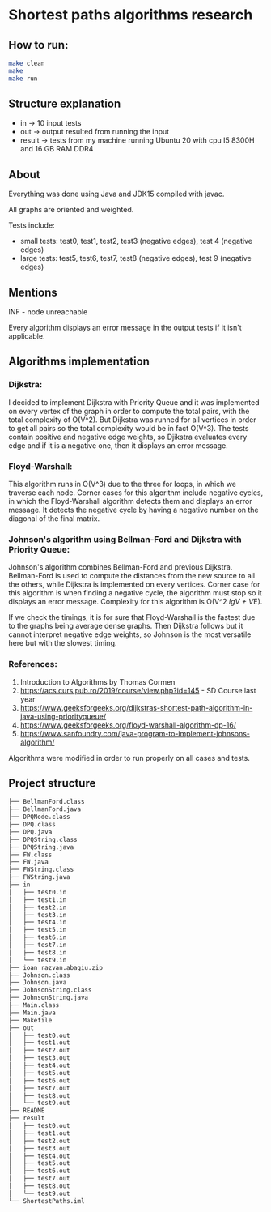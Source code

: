 # Shortest paths algorithms research

## How to run:

```bash
make clean
make
make run
```

## Structure explanation

- in -> 10 input tests
- out -> output resulted from running the input
- result -> tests from my machine running Ubuntu 20 with cpu I5 8300H and 16 GB
RAM DDR4

## About

Everything was done using Java and JDK15 compiled with javac.

All graphs are oriented and weighted.

Tests include:

- small tests: test0, test1, test2, test3 (negative edges), test 4 (negative
edges)
- large tests: test5, test6, test7, test8 (negative edges), test 9 (negative
edges)

## Mentions

INF - node unreachable

Every algorithm displays an error message in the output tests if it isn't
applicable.

## Algorithms implementation

### Dijkstra:

I decided to implement Dijkstra with Priority Queue and it was implemented on
every vertex of the graph in order to compute the total pairs, with the total
complexity of O(V^2). But Dijkstra was runned for all vertices in order to get
all pairs so the total complexity would be in fact O(V^3).
The tests contain positive and negative edge weights, so Djikstra evaluates
every edge and if it is a negative one, then it displays an error message.


### Floyd-Warshall:

This algorithm runs in O(V^3) due to the three for loops, in which we traverse
each node. Corner cases for this algorithm include negative cycles, in which
the Floyd-Warshall algorithm detects them and displays an error message.
It detects the negative cycle by having a negative number on the diagonal of the
final matrix.


### Johnson's algorithm using Bellman-Ford and Dijkstra with Priority Queue:

Johnson's algorithm combines Bellman-Ford and previous Dijkstra. Bellman-Ford
is used to compute the distances from the new source to all the others, while
Dijkstra is implemented on every vertices.
Corner case for this algorithm is when finding a negative cycle, the algorithm
must stop so it displays an error message.
Complexity for this algorithm is O(V^2 *lgV + V*E).

If we check the timings, it is for sure that Floyd-Warshall is the fastest due
to the graphs being average dense graphs. Then Dijkstra follows but it cannot
interpret negative edge weights, so Johnson is the most versatile here but with
the slowest timing.

### References:

1. Introduction to Algorithms by Thomas Cormen
2. https://acs.curs.pub.ro/2019/course/view.php?id=145 - SD Course last year
3. https://www.geeksforgeeks.org/dijkstras-shortest-path-algorithm-in-java-using-priorityqueue/
4. https://www.geeksforgeeks.org/floyd-warshall-algorithm-dp-16/
5. https://www.sanfoundry.com/java-program-to-implement-johnsons-algorithm/

Algorithms were modified in order to run properly on all cases and tests.

## Project structure

```bash
├── BellmanFord.class
├── BellmanFord.java
├── DPQNode.class
├── DPQ.class
├── DPQ.java
├── DPQString.class
├── DPQString.java
├── FW.class
├── FW.java
├── FWString.class
├── FWString.java
├── in
│   ├── test0.in
│   ├── test1.in
│   ├── test2.in
│   ├── test3.in
│   ├── test4.in
│   ├── test5.in
│   ├── test6.in
│   ├── test7.in
│   ├── test8.in
│   └── test9.in
├── ioan_razvan.abagiu.zip
├── Johnson.class
├── Johnson.java
├── JohnsonString.class
├── JohnsonString.java
├── Main.class
├── Main.java
├── Makefile
├── out
│   ├── test0.out
│   ├── test1.out
│   ├── test2.out
│   ├── test3.out
│   ├── test4.out
│   ├── test5.out
│   ├── test6.out
│   ├── test7.out
│   ├── test8.out
│   └── test9.out
├── README
├── result
│   ├── test0.out
│   ├── test1.out
│   ├── test2.out
│   ├── test3.out
│   ├── test4.out
│   ├── test5.out
│   ├── test6.out
│   ├── test7.out
│   ├── test8.out
│   └── test9.out
└── ShortestPaths.iml
```

